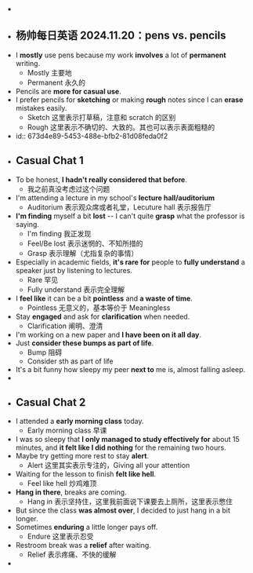 -
- ## 杨帅每日英语 2024.11.20：pens vs. pencils
- I **mostly** use pens because my work **involves** a lot of **permanent** writing.
	- Mostly 主要地
	- Permanent 永久的
- Pencils are **more for casual use**.
- I prefer pencils for **sketching** or making **rough** notes since I can **erase** mistakes easily.
	- Sketch 这里表示打草稿，注意和 scratch 的区别
	- Rough 这里表示不确切的、大致的。其也可以表示表面粗糙的
- id:: 673d4e89-5453-488e-bfb2-81d08feda0f2
- ## Casual Chat 1
- To be honest, **I hadn't really considered that before**.
	- 我之前真没考虑过这个问题
- I'm attending a lecture in my school's **lecture hall/auditorium**
	- Auditorium 表示观众席或者礼堂，Lecuture hall 表示报告厅
- **I'm finding** myself a bit **lost** -- I can't quite **grasp** what the professor is saying.
	- I'm finding 我正发现
	- Feel/Be lost 表示迷惘的、不知所措的
	- Grasp 表示理解（尤指复杂的事情）
- Especially in academic fields, **it's rare for** people to **fully understand** a speaker just by listening to lectures.
	- Rare 罕见
	- Fully understand 表示完全理解
- I **feel like** it can be a bit **pointless** and **a waste of time**.
	- Pointless 无意义的，基本等价于 Meaningless
- Stay **engaged** and ask for **clarification** when needed.
	- Clarification 阐明、澄清
- I'm working on a new paper and **I have been on it all day**.
- Just **consider these bumps as part of life**.
	- Bump 阻碍
	- Consider sth as part of life
- It's a bit funny how sleepy my peer **next to** me is, almost falling asleep.
-
- ## Casual Chat 2
- I attended a **early morning class** today.
	- Early morning class 早课
- I was so sleepy that **I only managed to study effectively for** about 15 minutes, and **it felt like I did nothing** for the remaining two hours.
- Maybe try getting more rest to stay **alert**.
	- Alert 这里其实表示专注的，Giving all your attention
- Waiting for the lesson to finish **felt like hell**.
	- Feel like hell 炒鸡难顶
- **Hang in there**, breaks are coming.
	- Hang in 表示坚持住，这里我前面说下课要去上厕所，这里表示憋住
- But since the class **was almost over**, I decided to just hang in a bit longer.
- Sometimes **enduring** a little longer pays off.
	- Endure 这里表示忍受
- Restroom break was a **relief** after waiting.
	- Relief 表示疼痛、不快的缓解
-